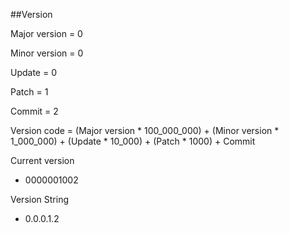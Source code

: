 ##Version

Major version = 0 

Minor version = 0

Update        = 0

Patch         = 1

Commit        = 2

Version code =  (Major version * 100_000_000) + (Minor version * 1_000_000) + (Update * 10_000) + (Patch * 1000) + Commit

Current version

- 0000001002

Version String

- 0.0.0.1.2